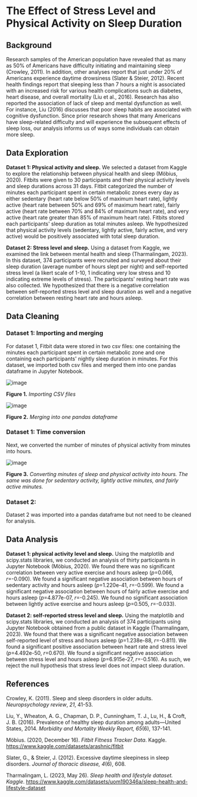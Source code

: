 # The Effect of Stress Level and Physical Activity on Sleep Duration 

## Background
Research samples of the American population have revealed that as many as 50% of Americans have difficulty initiating and maintaining sleep (Crowley, 2011). In addition, other analyses report that just under 20% of Americans experience daytime drowsiness (Slater & Steier, 2012). Recent health findings report that sleeping less than 7 hours a night is associated with an increased risk for various health complications such as diabetes, heart disease, and overall mortality (Liu et al., 2016). Research has also reported the association of lack of sleep and mental dysfunction as well. For instance, Liu (2016) discusses that poor sleep habits are associated with cognitive dysfunction. Since prior research shows that many Americans have sleep-related difficulty and will experience the subsequent effects of sleep loss, our analysis informs us of ways some individuals can obtain more sleep.

## Data Exploration
**Dataset 1: Physical activity and sleep.** We selected a dataset from Kaggle to explore the relationship between physical health and sleep (Möbius, 2020). Fitbits were given to 30 participants and their physical activity levels and sleep durations across 31 days. Fitbit categorized the number of minutes each participant spent in certain metabolic zones every day as either sedentary (heart rate below 50% of maximum heart rate), lightly active (heart rate between 50% and 69% of maximum heart rate), fairly active (heart rate between 70% and 84% of maximum heart rate), and very active (heart rate greater than 85% of maximum heart rate). Fitbits stored each participants' sleep duration as total minutes asleep. We hypothesized that physical activity levels (sedentary, lightly active, fairly active, and very active) would be positively associated with total sleep duration.

**Dataset 2: Stress level and sleep.** Using a dataset from Kaggle, we examined the link between mental health and sleep (Tharmalingam, 2023). In this dataset, 374 participants were recruited and surveyed about their sleep duration (average number of hours slept per night) and self-reported stress level (a likert scale of 1-10, 1 indicating very low stress and 10 indicating extreme levels of stress). The participants' resting heart rate was also collected. We hypothesized that there is a negative correlation between self-reported stress level and sleep duration as well and a negative correlation between resting heart rate and hours asleep.

## Data Cleaning
### Dataset 1: Importing and merging
For dataset 1, Fitbit data were stored in two csv files: one containing the minutes each participant spent in certain metabolic zone and one containing each participants' nightly sleep duration in minutes. For this dataset, we imported both csv files and merged them into one pandas dataframe in Jupyter Notebook.

![image](https://github.com/nicholaishaw/sleep-and-health-project/assets/135463220/5b394069-3b9e-460f-b974-56012720ee7e)

**Figure 1.** *Importing CSV files*

![image](https://github.com/nicholaishaw/sleep-and-health-project/assets/135463220/ce23bd04-5edd-4542-8d98-b6d107796b26)

**Figure 2.** *Merging into one pandas dataframe*

### Dataset 1: Time conversion

Next, we converted the number of minutes of physical activity from minutes into hours.

![image](https://github.com/nicholaishaw/sleep-and-health-project/assets/135463220/ed50c2b9-0eb6-4ce5-8b56-430a7dc1961a)

**Figure 3.** *Converting minutes of sleep and physical activity into hours. The same was done for sedentary activity, lightly active minutes, and fairly active minutes.*

### Dataset 2:
Dataset 2 was imported into a pandas dataframe but not need to be cleaned for analysis.

## Data Analysis
**Dataset 1: physical activity level and sleep.** Using the matplotlib and scipy.stats libraries, we conducted an analysis of thirty participants in Jupyter Notebook (Möbius, 2020). We found there was no significant correlation between very active exercise and hours asleep (*p*=0.066, *r*=-0.090). We found a significant negative association between hours of sedentary activity and hours asleep (*p*=1.220e-41, *r*=-0.599). We found a significant negative association between hours of fairly active exercise and hours asleep (*p*=4.877e-07, *r*=-0.245). We found no significant association between lightly active exercise and hours asleep (*p*=0.505, *r*=-0.033).

**Dataset 2: self-reported stress level and sleep.** Using the matplotlib and scipy.stats libraries, we conducted an analysis of 374 participants using Jupyter Notebook obtained from a public dataset in Kaggle (Tharmalingam, 2023). We found that there was a significant negative association between self-reported level of stress and hours asleep (*p*=1.238e-88, *r*=-0.811). We found a significant positive association between heart rate and stress level (*p*=4.492e-50, *r*=0.670). We found a significant negative association between stress level and hours asleep (*p*=6.915e-27, *r*=-0.516). As such, we reject the null hypothesis that stress level does not impact sleep duration.


## References
Crowley, K. (2011). Sleep and sleep disorders in older adults. _Neuropsychology review_, _21_, 41-53.

Liu, Y., Wheaton, A. G., Chapman, D. P., Cunningham, T. J., Lu, H., & Croft, J. B. (2016). Prevalence of healthy sleep duration among adults—United States, 2014. __Morbidity and Mortality Weekly Report_, 65_(6), 137-141.

Möbius. (2020, December 16). _Fitbit Fitness Tracker Data_. Kaggle. https://www.kaggle.com/datasets/arashnic/fitbit 

Slater, G., & Steier, J. (2012). Excessive daytime sleepiness in sleep disorders. _Journal of thoracic disease, 4_(6), 608.

Tharmalingam, L. (2023, May 26). _Sleep health and lifestyle dataset. Kaggle_. https://www.kaggle.com/datasets/uom190346a/sleep-health-and-lifestyle-dataset
